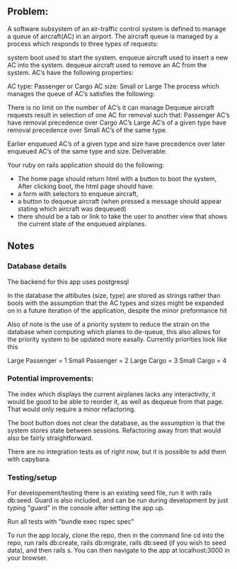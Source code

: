 ## Problem:

A software subsystem of an air-traffic control system is defined to manage a queue of aircraft(AC) in an airport. The aircraft queue is managed by a process which responds to three types of requests:

system boot used to start the system.
enqueue aircraft used to insert a new AC into the system.
dequeue aircraft used to remove an AC from the system.
AC’s have the following properties:

AC type: Passenger or Cargo
AC size: Small or Large
The process which manages the queue of AC’s satisfies the following:

There is no limit on the number of AC’s it can manage
Dequeue aircraft requests result in selection of one AC for removal such that:
Passenger AC’s have removal precedence over Cargo AC’s
Large AC’s of a given type have removal precedence over Small AC’s of the same type.

Earlier enqueued AC’s of a given type and size have precedence over later enqueued AC’s of the same type and size.
Deliverable:

Your ruby on rails application should do the following:
- The home page should return html with a button to boot the system,
After clicking boot, the html page should have:
- a form with selectors to enqueue aircraft,
- a button to dequeue aircraft (when pressed a message should appear stating which aircraft was dequeued)
- there should be a tab or link to take the user to another view that shows the current state of the enqueued airplanes.

## Notes

### Database details
The backend for this app uses postgresql

In the database the attibutes (size, type) are stored as strings rather than bools with the assumption that the AC types and sizes might be expanded on in a future iteration of the application, despite the minor preformance hit

Also of note is the use of a priority system to reduce the strain on the database when computing which planes to de-queue, this also allows for the priority system to be updated more easally. Currently priorities look like this

Large Passenger = 1
Small Passenger = 2
Large Cargo = 3
Small Cargo = 4

### Potential improvements: 
The index which displays the current airplanes lacks any interactivity, it would be good to be able to reorder it, as well as dequeue from that page. That would only require a minor refactoring. 

The boot button does not clear the database, as the assumption is that the system stores state between sessions. Refactoring away from that would also be fairly straightforward.

There are no integration tests as of right now, but it is possible to add them with capybara. 

### Testing/setup

For developement/testing there is an existing seed file, run it with rails db:seed. Guard is also included, and can be run during development by just typing "guard" in the console after setting the app up.

Run all tests with "bundle exec rspec spec"

To run the app localy, clone the repo, then in the command line cd into the repo, run rails db:create, rails db:migrate, rails db:seed (if you wish to seed data), and then rails s. You can then navigate to the app at localhost:3000 in your browser. 